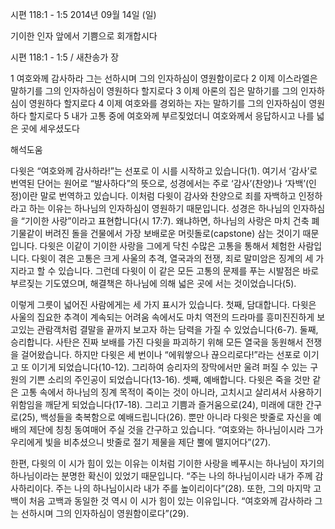 시편 118:1 - 1:5 
2014년 09월 14일 (일)

기이한 인자 앞에서 기쁨으로 회개합시다



시편 118:1 - 1:5 / 새찬송가  장


1 여호와께 감사하라 그는 선하시며 그의 인자하심이 영원함이로다 2 이제 이스라엘은 말하기를 그의 인자하심이 영원하다 할지로다 3 이제 아론의 집은 말하기를 그의 인자하심이 영원하다 할지로다 4 이제 여호와를 경외하는 자는 말하기를 그의 인자하심이 영원하다 할지로다 5 내가 고통 중에 여호와께 부르짖었더니 여호와께서 응답하시고 나를 넓은 곳에 세우셨도다

해석도움





다윗은 “여호와께 감사하라!”는 선포로 이 시를 시작하고 있습니다(1). 여기서 ‘감사’로 번역된 단어는 원어로 “발사하다”의 뜻으로, 성경에서는 주로 ‘감사’(찬양)나 ‘자백’(인정)이란 말로 번역하고 있습니다. 이처럼 다윗이 감사와 찬양으로 죄를 자백하고 인정하라고 하는 이유는 하나님의 인자하심이 영원하기 때문입니다. 성경은 하나님의 인자하심을 “기이한 사랑”이라고 표현합니다(시 17:7). 왜냐하면, 하나님의 사랑은 마치 건축 폐기물같이 버려진 돌을 건물에서 가장 보배로운 머릿돌로(capstone) 삼는 것이기 때문입니다. 다윗은 이같이 기이한 사랑을 그에게 닥친 수많은 고통을 통해서 체험한 사람입니다. 다윗이 겪은 고통은 크게 사울의 추격, 열국과의 전쟁, 죄로 말미암은 징계의 세 가지라고 할 수 있습니다. 그런데 다윗이 이 같은 모든 고통의 문제를 푸는 시발점은 바로 부르짖는 기도였으며, 해결책은 하나님에 의해 넓은 곳에 서는 것이었습니다(5). 

이렇게 그릇이 넓어진 사람에게는 세 가지 표시가 있습니다. 첫째, 담대합니다. 다윗은 사울의 집요한 추격이 계속되는 어려움 속에서도 마치 역전의 드라마를 흥미진진하게 보고있는 관람객처럼 결말을 끝까지 보고자 하는 담력을 가질 수 있었습니다(6-7). 둘째, 승리합니다. 사탄은 진짜 보배를 가진 다윗을 파괴하기 위해 모든 열국을 동원해서 전쟁을 걸어왔습니다. 하지만 다윗은 세 번이나 “에워쌓으나 끊으리로다!”라는 선포로 이기고 또 이기게 되었습니다(10-12). 그리하여 승리자의 장막에서만 울려 퍼질 수 있는 구원의 기쁜 소리의 주인공이 되었습니다(13-16). 셋째, 예배합니다. 다윗은 죽을 것만 같은 고통 속에서 하나님의 징계 목적이 죽이는 것이 아니라, 고치시고 살리셔서 사용하기 위함임을 깨닫게 되었습니다(17-18). 그리고 기쁨과 즐거움으로(24), 미래에 대한 간구로(25), 백성들을 축복함으로 예배드립니다(26). 뿐만 아니라 다윗은 밧줄로 자신을 예배의 제단에 칭칭 동여매어 주실 것을 간구하고 있습니다. “여호와는 하나님이시라 그가 우리에게 빛을 비추셨으니 밧줄로 절기 제물을 제단 뿔에 맬지어다”(27).

한편, 다윗의 이 시가 힘이 있는 이유는 이처럼 기이한 사랑을 베푸시는 하나님이 자기의 하나님이라는 분명한 확신이 있었기 때문입니다. “주는 나의 하나님이시라 내가 주께 감사하리이다. 주는 나의 하나님이시라 내가 주를 높이리이다”(28). 또한, 그의 마지막 고백이 처음 고백과 동일한 것 역시 이 시가 힘이 있는 이유입니다. “여호와께 감사하라 그는 선하시며 그의 인자하심이 영원함이로다”(29).